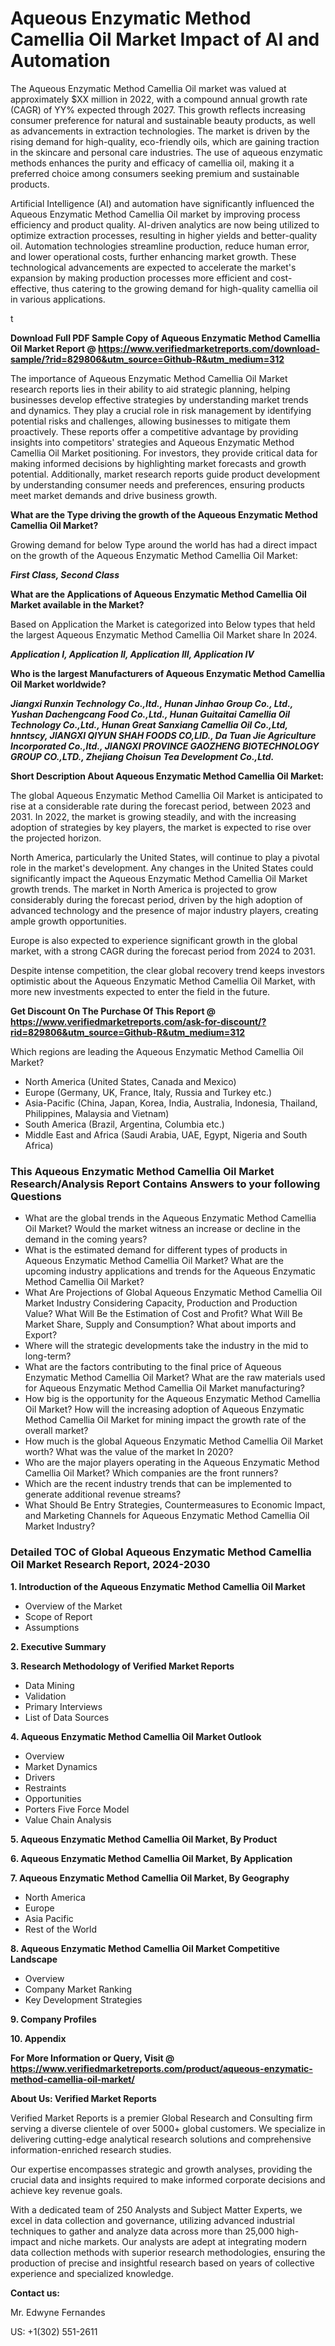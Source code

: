 <meta name="title" content="Global  Aqueous Enzymatic Method Camellia Oil Market Impact of AI and Automation"><meta name="description" content="  The Aqueous Enzymatic Method Camellia Oil market was valued at approximately $XX million in 2022, with a compound annual growth rate (CAGR) of YY% expected through 2"><meta name="title" content=" Aqueous Enzymatic Method Camellia Oil Market Size, Share, Scope, Trends, Growth, Opportunities, Analysis, Forecast"> <h1>Aqueous Enzymatic Method Camellia Oil Market Impact of AI and Automation</h1> <p>The Aqueous Enzymatic Method Camellia Oil market was valued at approximately $XX million in 2022, with a compound annual growth rate (CAGR) of YY% expected through 2027. This growth reflects increasing consumer preference for natural and sustainable beauty products, as well as advancements in extraction technologies. The market is driven by the rising demand for high-quality, eco-friendly oils, which are gaining traction in the skincare and personal care industries. The use of aqueous enzymatic methods enhances the purity and efficacy of camellia oil, making it a preferred choice among consumers seeking premium and sustainable products.</p> <p>Artificial Intelligence (AI) and automation have significantly influenced the Aqueous Enzymatic Method Camellia Oil market by improving process efficiency and product quality. AI-driven analytics are now being utilized to optimize extraction processes, resulting in higher yields and better-quality oil. Automation technologies streamline production, reduce human error, and lower operational costs, further enhancing market growth. These technological advancements are expected to accelerate the market's expansion by making production processes more efficient and cost-effective, thus catering to the growing demand for high-quality camellia oil in various applications.</p> t</p><p id="" class=""><strong>Download Full PDF Sample Copy of Aqueous Enzymatic Method Camellia Oil Market Report @ <a href="https://www.verifiedmarketreports.com/download-sample/?rid=829806&utm_source=Github-R&utm_medium=312" target="_blank">https://www.verifiedmarketreports.com/download-sample/?rid=829806&utm_source=Github-R&utm_medium=312</a></strong></p><p>The importance of&nbsp;Aqueous Enzymatic Method Camellia Oil Market research reports lies in their ability to aid strategic planning, helping businesses develop effective strategies by understanding market trends and dynamics. They play a crucial role in risk management by identifying potential risks and challenges, allowing businesses to mitigate them proactively. These reports offer a competitive advantage by providing insights into competitors' strategies and Aqueous Enzymatic Method Camellia Oil Market positioning. For investors, they provide critical data for making informed decisions by highlighting market forecasts and growth potential. Additionally, market research reports guide product development by understanding consumer needs and preferences, ensuring products meet market demands and drive business growth.</p><p><strong>What are the&nbsp;Type driving the growth of the Aqueous Enzymatic Method Camellia Oil Market?</strong></p><p id="" class="">Growing demand for below Type around the world has had a direct impact on the growth of the Aqueous Enzymatic Method Camellia Oil Market:</p><em><strong>First Class, Second Class</strong></em></p><strong>What are the&nbsp;Applications&nbsp;of Aqueous Enzymatic Method Camellia Oil Market available in the Market?</strong></p><p id="" class="">Based on Application the Market is categorized into Below types that held the largest Aqueous Enzymatic Method Camellia Oil Market share In 2024.</p><em><strong>Application I, Application II, Application III, Application IV</strong></em></p><strong>Who is the largest Manufacturers of Aqueous Enzymatic Method Camellia Oil Market worldwide?</strong></p><p><em><strong>Jiangxi Runxin Technology Co.,ltd., Hunan Jinhao Group Co., Ltd., Yushan Dachengcang Food Co.,Ltd., Hunan Guitaitai Camellia Oil Technology Co.,Ltd., Hunan Great Sanxiang Camellia Oil Co.,Ltd, hnntscy, JIANGXI QIYUN SHAH FOODS CO,LID., Da Tuan Jie Agriculture Incorporated Co.,ltd., JIANGXI PROVINCE GAOZHENG BIOTECHNOLOGY GROUP CO.,LTD., Zhejiang Choisun Tea Development Co.,Ltd.</strong></em></p><p id="" class=""><strong>Short Description About Aqueous Enzymatic Method Camellia Oil Market:</strong></p><p>The global Aqueous Enzymatic Method Camellia Oil Market is anticipated to rise at a considerable rate during the forecast period, between 2023 and 2031. In 2022, the market is growing steadily, and with the increasing adoption of strategies by key players, the market is expected to rise over the projected horizon.</p><p>North America, particularly the United States, will continue to play a pivotal role in the market's development. Any changes in the United States could significantly impact the Aqueous Enzymatic Method Camellia Oil Market growth trends. The market in North America is projected to grow considerably during the forecast period, driven by the high adoption of advanced technology and the presence of major industry players, creating ample growth opportunities.</p><p>Europe is also expected to experience significant growth in the global market, with a strong CAGR during the forecast period from 2024 to 2031.</p><p>Despite intense competition, the clear global recovery trend keeps investors optimistic about the Aqueous Enzymatic Method Camellia Oil Market, with more new investments expected to enter the field in the future.</p><p id="" class=""><strong>Get Discount On The Purchase Of This Report @ <a href="https://www.verifiedmarketreports.com/ask-for-discount/?rid=829806&utm_source=Github-R&utm_medium=312" target="_blank">https://www.verifiedmarketreports.com/ask-for-discount/?rid=829806&utm_source=Github-R&utm_medium=312</a></strong></p>Which regions are leading the Aqueous Enzymatic Method Camellia Oil Market?</p><ul><li>North America (United States, Canada and Mexico)</li><li>Europe (Germany, UK, France, Italy, Russia and Turkey etc.)</li><li>Asia-Pacific (China, Japan, Korea, India, Australia, Indonesia, Thailand, Philippines, Malaysia and Vietnam)</li><li>South America (Brazil, Argentina, Columbia etc.)</li><li>Middle East and Africa (Saudi Arabia, UAE, Egypt, Nigeria and South Africa)</li></ul><h3 id="" class="">This Aqueous Enzymatic Method Camellia Oil Market Research/Analysis Report Contains Answers to your following Questions</h3><ul><li>What are the global trends in the Aqueous Enzymatic Method Camellia Oil Market? Would the market witness an increase or decline in the demand in the coming years?</li><li>What is the estimated demand for different types of products in Aqueous Enzymatic Method Camellia Oil Market? What are the upcoming industry applications and trends for the Aqueous Enzymatic Method Camellia Oil Market?</li><li>What Are Projections of Global Aqueous Enzymatic Method Camellia Oil Market Industry Considering Capacity, Production and Production Value? What Will Be the Estimation of Cost and Profit? What Will Be Market Share, Supply and Consumption? What about imports and Export?</li><li>Where will the strategic developments take the industry in the mid to long-term?</li><li>What are the factors contributing to the final price of Aqueous Enzymatic Method Camellia Oil Market? What are the raw materials used for Aqueous Enzymatic Method Camellia Oil Market manufacturing?</li><li>How big is the opportunity for the Aqueous Enzymatic Method Camellia Oil Market? How will the increasing adoption of Aqueous Enzymatic Method Camellia Oil Market for mining impact the growth rate of the overall market?</li><li>How much is the global Aqueous Enzymatic Method Camellia Oil Market worth? What was the value of the market In 2020?</li><li>Who are the major players operating in the Aqueous Enzymatic Method Camellia Oil Market? Which companies are the front runners?</li><li>Which are the recent industry trends that can be implemented to generate additional revenue streams?</li><li>What Should Be Entry Strategies, Countermeasures to Economic Impact, and Marketing Channels for Aqueous Enzymatic Method Camellia Oil Market Industry?</li></ul><h3 id="" class="">Detailed TOC of Global Aqueous Enzymatic Method Camellia Oil Market Research Report, 2024-2030</h3><p id="" class=""><strong>1. Introduction of the Aqueous Enzymatic Method Camellia Oil Market</strong></p><ul><li>Overview of the Market</li><li>Scope of Report</li><li>Assumptions</li></ul><p id="" class=""><strong>2. Executive Summary</strong></p><p id="" class=""><strong>3. Research Methodology of Verified Market Reports</strong></p><ul><li>Data Mining</li><li>Validation</li><li>Primary Interviews</li><li>List of Data Sources</li></ul><p id="" class=""><strong>4. Aqueous Enzymatic Method Camellia Oil Market Outlook</strong></p><ul><li>Overview</li><li>Market Dynamics</li><li>Drivers</li><li>Restraints</li><li>Opportunities</li><li>Porters Five Force Model</li><li>Value Chain Analysis</li></ul><p id="" class=""><strong>5. Aqueous Enzymatic Method Camellia Oil Market, By Product</strong></p><p id="" class=""><strong>6. Aqueous Enzymatic Method Camellia Oil Market, By Application</strong></p><p id="" class=""><strong>7. Aqueous Enzymatic Method Camellia Oil Market, By Geography</strong></p><ul><li>North America</li><li>Europe</li><li>Asia Pacific</li><li>Rest of the World</li></ul><p id="" class=""><strong>8. Aqueous Enzymatic Method Camellia Oil Market Competitive Landscape</strong></p><ul><li>Overview</li><li>Company Market Ranking</li><li>Key Development Strategies</li></ul><p id="" class=""><strong>9. Company Profiles</strong></p><p id="" class=""><strong>10. Appendix</strong></p><p id="" class=""><strong>For More Information or Query, Visit @ <a href="https://www.verifiedmarketreports.com/product/aqueous-enzymatic-method-camellia-oil-market/" target="_blank">https://www.verifiedmarketreports.com/product/aqueous-enzymatic-method-camellia-oil-market/</a></strong></p><p id="" class=""><strong>About Us: Verified Market Reports</strong></p><p id="" class="">Verified Market Reports is a premier Global Research and Consulting firm serving a diverse clientele of over 5000+ global customers. We specialize in delivering cutting-edge analytical research solutions and comprehensive information-enriched research studies.</p><p id="" class="">Our expertise encompasses strategic and growth analyses, providing the crucial data and insights required to make informed corporate decisions and achieve key revenue goals.</p><p id="" class="">With a dedicated team of 250 Analysts and Subject Matter Experts, we excel in data collection and governance, utilizing advanced industrial techniques to gather and analyze data across more than 25,000 high-impact and niche markets. Our analysts are adept at integrating modern data collection methods with superior research methodologies, ensuring the production of precise and insightful research based on years of collective experience and specialized knowledge.</p><p id="" class=""><strong>Contact us:</strong></p><p id="" class="">Mr. Edwyne Fernandes</p><p id="" class="">US: +1(302) 551-2611</p>